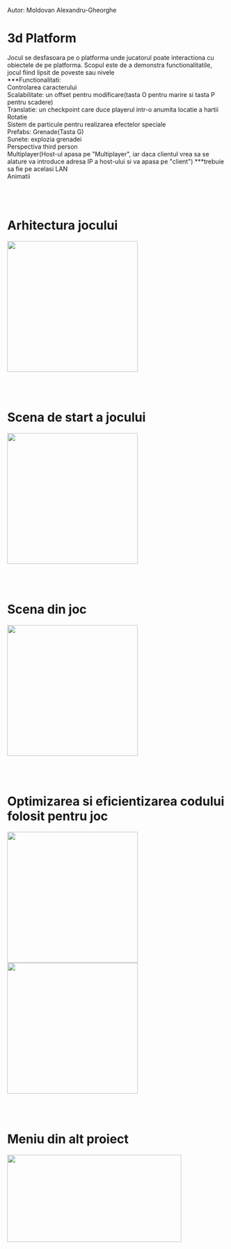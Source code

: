 Autor: Moldovan Alexandru-Gheorghe
<h1>3d Platform</h1>
Jocul se desfasoara pe o platforma unde jucatorul poate interactiona cu obiectele de pe platforma. Scopul este de a demonstra functionalitatile, jocul fiind lipsit de poveste sau nivele 
<br>***Functionalitati:
<br> Controlarea caracterului
<br> Scalabilitate: un offset pentru modificare(tasta O pentru marire si tasta P pentru scadere)
<br> Translatie: un checkpoint care duce playerul intr-o anumita locatie a hartii
<br> Rotatie
<br> Sistem de particule pentru realizarea efectelor speciale
<br> Prefabs: Grenade(Tasta G)
<br> Sunete: explozia grenadei
<br> Perspectiva third person
<br> Multiplayer(Host-ul apasa pe "Multiplayer", iar daca clientul vrea sa se alature va introduce adresa IP a host-ului si va apasa pe "client") ***trebuie sa fie pe acelasi LAN
<br> Animatii


<br><br>
<h1>Arhitectura jocului</h1>
<img src="https://github.com/Moldo22/3dGame/assets/115102799/1b021819-582f-4fa7-a41e-62ca50b11d90" width=300px>

<br><br>
<h1>Scena de start a jocului</h1>
<img src="https://github.com/Moldo22/3dGame/assets/115102799/3a236bcd-81bd-4afc-9418-6b511083e781" width=300px>

<br><br>
<h1>Scena din joc</h1>
<img src="https://github.com/Moldo22/3dGame/assets/115102799/96afb074-7345-4f87-849f-360fafcd2f41" width=300px>

<br><br>
<h1>Optimizarea si eficientizarea codului folosit pentru joc</h1>
<img src="https://github.com/Moldo22/3dGame/assets/115102799/d624d32f-84ab-4eb4-a7fe-762b0219677a" width=300px>
<img src="https://github.com/Moldo22/3dGame/assets/115102799/d99c37f1-dde4-4429-b842-c5ad0e34b716" width=300px>

<br><br>
<h1>Meniu din alt proiect</h1>
<img src="https://user-images.githubusercontent.com/115102799/205648109-d2e15d5f-4d06-4326-9576-a36199534349.PNG" width=400px height=200px>


